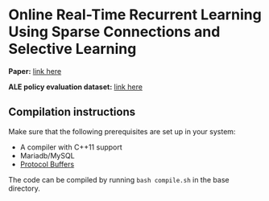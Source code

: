 # Online Real-Time Recurrent Learning Using Sparse Connections and Selective Learning

**Paper:** [link here](#)

**ALE policy evaluation dataset:** [link here](#)

## Compilation instructions
Make sure that the following prerequisites are set up in your system:
- A compiler with C++11 support
- Mariadb/MySQL
- [Protocol Buffers](https://developers.google.com/protocol-buffers)

The code can be compiled by running `bash compile.sh` in the base directory.


